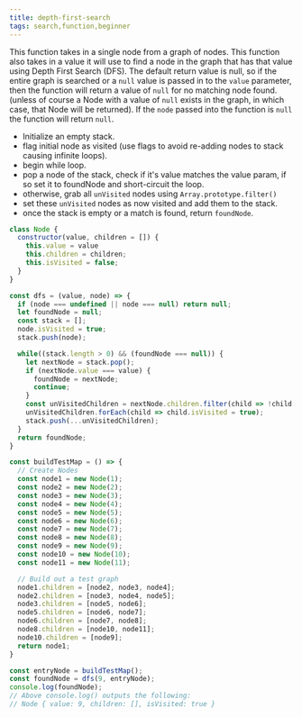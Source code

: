```yaml
---
title: depth-first-search
tags: search,function,beginner
---
```


This function takes in a single node from a graph of nodes.
This function also takes in a value it will use to find a node in the graph that has that value using Depth First Search (DFS).
The default return value is null, so if the entire graph is searched or a `null` value is passed
in to the `value` parameter, then the function will return a value of `null` for no matching node found.
(unless of course a Node with a value of `null` exists in the graph, in which case, that Node will be returned).
If the `node` passed into the function is `null` the function will return `null`.


- Initialize an empty stack.
- flag initial node as visited (use flags to avoid re-adding nodes to stack causing infinite loops).
- begin while loop.
- pop a node of the stack, check if it's value matches the value param, if so set it to foundNode and short-circuit the loop.
- otherwise, grab all `unVisited` nodes using `Array.prototype.filter()`
- set these `unVisited` nodes as now visited and add them to the stack.
- once the stack is empty or a match is found, return `foundNode`. 


```js
class Node {
  constructor(value, children = []) {
    this.value = value
    this.children = children;
    this.isVisited = false;
  }
}

const dfs = (value, node) => {
  if (node === undefined || node === null) return null;
  let foundNode = null;
  const stack = [];
  node.isVisited = true;
  stack.push(node);

  while((stack.length > 0) && (foundNode === null)) {
    let nextNode = stack.pop();
    if (nextNode.value === value) {
      foundNode = nextNode;
      continue;
    }
    const unVisitedChildren = nextNode.children.filter(child => !child.isVisited);
    unVisitedChildren.forEach(child => child.isVisited = true);
    stack.push(...unVisitedChildren);
  }
  return foundNode;
}
```

```js
const buildTestMap = () => {
  // Create Nodes
  const node1 = new Node(1);
  const node2 = new Node(2);
  const node3 = new Node(3);
  const node4 = new Node(4);
  const node5 = new Node(5);
  const node6 = new Node(6);
  const node7 = new Node(7);
  const node8 = new Node(8);
  const node9 = new Node(9);
  const node10 = new Node(10);
  const node11 = new Node(11);

  // Build out a test graph
  node1.children = [node2, node3, node4];
  node2.children = [node3, node4, node5];
  node3.children = [node5, node6];
  node5.children = [node6, node7];
  node6.children = [node7, node8];
  node8.children = [node10, node11];
  node10.children = [node9];
  return node1;
}

const entryNode = buildTestMap();
const foundNode = dfs(9, entryNode);
console.log(foundNode);
// Above console.log() outputs the following:
// Node { value: 9, children: [], isVisited: true }
```
